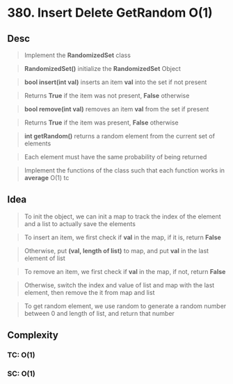# 380. Insert Delete GetRandom O(1)

## Desc

> Implement the **RandomizedSet** class

> **RandomizedSet()** initialize the **RandomizedSet** Object

> **bool insert(int val)** inserts an item **val** into the set if not present

> Returns **True** if the item was not present, **False** otherwise

> **bool remove(int val)** removes an item **val** from the set if present

> Returns **True** if the item was present, **False** otherwise

> **int getRandom()** returns a random element from the current set of elements

> Each element must have the same probability of being returned

> Implement the functions of the class such that each function works in **average** O(1) tc

## Idea

> To init the object, we can init a map to track the index of the element and a list to actually save the elements

> To insert an item, we first check if **val** in the map, if it is, return **False**

> Otherwise, put **(val, length of list)** to map, and put **val** in the last element of list

> To remove an item, we first check if **val** in the map, if not, return **False**

> Otherwise, switch the index and value of list and map with the last element, then remove the it from map and list

> To get random element, we use random to generate a random number between 0 and length of list, and return that number

## Complexity

### TC: O(1)

### SC: O(1)